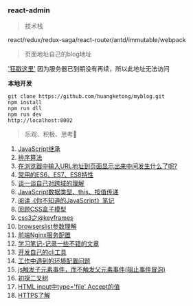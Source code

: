 ### react-admin

> 技术栈

react/redux/redux-saga/react-router/antd/immutable/webpack

> 页面地址自己的blog地址

['狂戳这里'](http://120.27.11.104)
因为服务器已到期没有再续，所以此地址无法访问

**本地开发**
```
git clone https://github.com/huangketong/myblog.git
npm install
npm run dll
npm run dev
http://localhost:8002
```



> 乐观、积极、思考🤔

1. [JavaScript继承](https://github.com/huangketong/myblog/issues/13)
2. [排序算法](https://github.com/huangketong/myblog/issues/12)
3. [在浏览器中输入URL地址到页面显示出来中间发生什么了呢?](https://github.com/huangketong/myblog/issues/10)
4. [常用的ES6、ES7、ES8特性](https://github.com/huangketong/myblog/issues/9)
5. [谈一谈自己对跨域的理解](https://github.com/huangketong/myblog/issues/7)
6. [JavaScript数据类型、this、按值传递](https://github.com/huangketong/myblog/issues/6)
7. [阅读《你不知道的JavaScript》笔记](https://github.com/huangketong/myblog/issues/5)
8. [回顾CSS盒子模型](https://github.com/huangketong/myblog/issues/4)
9. [css3之@keyframes](https://github.com/huangketong/myblog/issues/3)
10. [browserslist参数理解](https://github.com/huangketong/myblog/issues/2)
11. [前端Nginx服务配置](https://github.com/huangketong/myblog/issues/1)
12. [学习笔记-记录一些不错的文章](https://github.com/huangketong/myblog/issues/11)
13. [开发自己的cli工具](https://github.com/huangketong/myblog/issues/8)
14. [工作中遇到的环境配置问题](https://github.com/huangketong/myblog/issues/14)
15. [js触发子元素事件，而不触发父元素事件(阻止事件冒泡)](https://github.com/huangketong/myblog/issues/15)
16. [初探二叉树](https://github.com/huangketong/myblog/blob/master/blog/%E4%BA%8C%E5%8F%89%E6%A0%91.md)
17. [HTML input中type='file' Accept的值](https://github.com/huangketong/myblog/issues/16)
18. [HTTPS了解](https://github.com/huangketong/myblog/blob/master/blog/https.md)